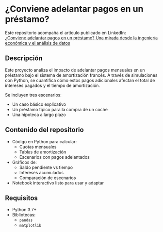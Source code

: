 # ¿Conviene adelantar pagos en un préstamo?

Este repositorio acompaña el artículo publicado en LinkedIn:  
[¿Conviene adelantar pagos en un préstamo? Una mirada desde la ingeniería económica y el análisis de datos](https://www.linkedin.com/pulse/conviene-adelantar-pagos-en-un-pr%25C3%25A9stamo-una-mirada-desde-palma-ql0pf)

## Descripción

Este proyecto analiza el impacto de adelantar pagos mensuales en un préstamo bajo el sistema de amortización francés. A través de simulaciones con Python, se cuantifica cómo estos pagos adicionales afectan el total de intereses pagados y el tiempo de amortización.

Se incluyen tres escenarios:

- Un caso básico explicativo
- Un préstamo típico para la compra de un coche
- Una hipoteca a largo plazo

## Contenido del repositorio

- Código en Python para calcular:
  - Cuotas mensuales
  - Tablas de amortización
  - Escenarios con pagos adelantados
- Gráficos de:
  - Saldo pendiente vs tiempo
  - Intereses acumulados
  - Comparación de escenarios
- Notebook interactivo listo para usar y adaptar

## Requisitos

- Python 3.7+
- Bibliotecas:
  - `pandas`
  - `matplotlib`
